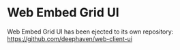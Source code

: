 # Web Embed Grid UI

Web Embed Grid UI has been ejected to its own repository: https://github.com/deephaven/web-client-ui